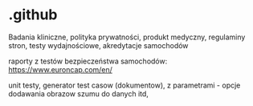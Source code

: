 # .github
Badania kliniczne, polityka prywatności, produkt medyczny, regulaminy stron, testy wydajnościowe, akredytacje samochodów 

raporty z testów bezpieczeństwa samochodów: https://www.euroncap.com/en/


unit testy, generator test casow (dokumentow), z parametrami - opcje dodawania obrazow szumu do danych itd, 
